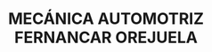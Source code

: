 ---
title: "MECÁNICA AUTOMOTRIZ FERNANCAR OREJUELA"
url: /quito/mecanica-automotriz-fernancar-orejuela/
shop: Autowerkstatt
---